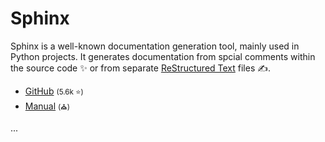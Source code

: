 # Sphinx

<div class="row row-cols-md-2"><div>

Sphinx is a well-known documentation generation tool, mainly used in Python projects. It generates documentation from spcial comments within the source code ✨ or from separate [ReStructured Text](/programming-languages/others/documents/rst/index.md) files ✍️.

* [GitHub](https://github.com/sphinx-doc/sphinx) <small>(5.6k ⭐)</small>
* [Manual](https://www.sphinx-doc.org) <small>(⛪)</small>
</div><div>

...
</div></div>